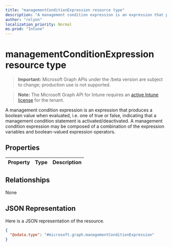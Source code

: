 ```yaml
---
title: "managementConditionExpression resource type"
description: "A management condition expression is an expression that produces a boolean value when evaluated, i.e. one of true or false, indicating that a management condition statement is activated/deactivated. A management condition expression may be composed of a combination of the expression variables and boolean-valued expression operators."
author: "rolyon"
localization_priority: Normal
ms.prod: "Intune"
---
```


# managementConditionExpression resource type

> **Important:** Microsoft Graph APIs under the /beta version are subject to change; production use is not supported.

> **Note:** The Microsoft Graph API for Intune requires an [active Intune license](https://go.microsoft.com/fwlink/?linkid=839381) for the tenant.

A management condition expression is an expression that produces a boolean value when evaluated, i.e. one of true or false, indicating that a management condition statement is activated/deactivated. A management condition expression may be composed of a combination of the expression variables and boolean-valued expression operators.

## Properties
|Property|Type|Description|
|:---|:---|:---|

## Relationships
None

## JSON Representation
Here is a JSON representation of the resource.
<!-- {
  "blockType": "resource",
  "@odata.type": "microsoft.graph.managementConditionExpression"
}
-->
``` json
{
  "@odata.type": "#microsoft.graph.managementConditionExpression"
}
```






